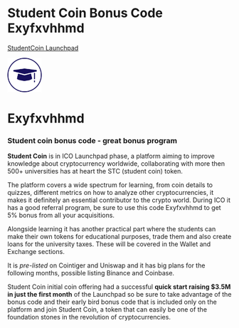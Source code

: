 # Student Coin Bonus Code **Exyfxvhhmd**

[StudentCoin Launchpad](https://studentcoin.app/?ref=Exyfxvhhmd)

<img src="Studentcoin.svg" alt="Icon" class="inline" width="77" height="77"/>
<meta property="og:image" content="meta.png">


 <link rel="shortcut icon" type="image/x-icon" href="favicon.ico">

# Exyfxvhhmd

### Student coin bonus code - great bonus program

**Student Coin** is in ICO Launchpad phase, a platform aiming to improve knowledge about cryptocurrency worldwide, collaborating with more then 500+ universities has at heart the STC (student coin) token.

The platform covers a wide spectrum for learning, from coin details to quizzes, different metrics on how to analyze other cryptocurrencies, it makes it definitely an essential contributor to the crypto world.
During ICO it has a good referral program, be sure to use this code Exyfxvhhmd to get 5% bonus from all your acquisitions.

Alongside learning it has another practical part where the students can make their own tokens for educational purposes, trade them and also create loans for the university taxes. These will be covered in the Wallet and Exchange sections.

It is *pre-listed* on Cointiger and Uniswap and it has big plans for the following months, possible listing Binance and Coinbase.

Student Coin initial coin offering had a successful **quick start raising $3.5M in just the first month** of the Launchpad so be sure to take advantage of the bonus code and their early bird bonus code that is included only on the platform and join Student Coin, a token that can easily be one of the foundation stones in the revolution of cryptocurrencies.


<!-- Global site tag (gtag.js) - Google Analytics -->
<script async src="https://www.googletagmanager.com/gtag/js?id=UA-194571179-2">
</script>
<script>
  window.dataLayer = window.dataLayer || [];
  function gtag(){dataLayer.push(arguments);}
  gtag('js', new Date());

  gtag('config', 'UA-194571179-2');
</script>
